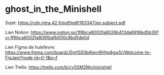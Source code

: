 # ghost_in_the_Minishell

Sujet:
https://cdn.intra.42.fr/pdf/pdf/163347/en.subject.pdf

Lien Notion:
https://www.notion.so/1f6bca6002fa8026b413da6916bd5b39?v=1f6bca6002fa806fbafb000c8bd5de0d

Lien Figma de hulefevre:
https://www.figma.com/board/J5mfS50bj6evr6Hhp8gw5r/Welcome-to-FigJam?node-id=0-1&p=f

Lien Trello:
https://trello.com/b/cySSM2Mv/minishell
